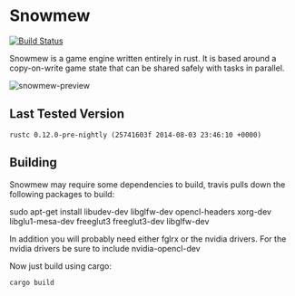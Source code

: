 Snowmew
=======
[![Build Status](https://travis-ci.org/csherratt/snowmew.svg?branch=master)](https://travis-ci.org/csherratt/snowmew)

Snowmew is a game engine written entirely in rust. It is based around a 
copy-on-write game state that can be shared safely with tasks in parallel.

![snowmew-preview](https://s3.amazonaws.com/snowmew/Snowmew_june_5.png)

Last Tested Version
-------------------
`rustc 0.12.0-pre-nightly (25741603f 2014-08-03 23:46:10 +0000)`

Building
--------

Snowmew may require some dependencies to build, travis pulls down the following packages to build:

  sudo apt-get install libudev-dev libglfw-dev opencl-headers xorg-dev libglu1-mesa-dev freeglut3 freeglut3-dev libglfw-dev

In addition you will probably need either fglrx or the nvidia drivers. For the nvidia drivers be sure to include nvidia-opencl-dev
    
Now just build using cargo:

    cargo build

